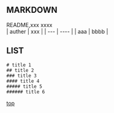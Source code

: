 ## MARKDOWN 
README,xxx xxxx  
| auther | xxx |
| ---    | ---- |
| aaa | bbbb |
## LIST


```
# title 1
## title 2
### title 3
#### title 4
##### title 5
###### title 6
```
[top](#markdown)